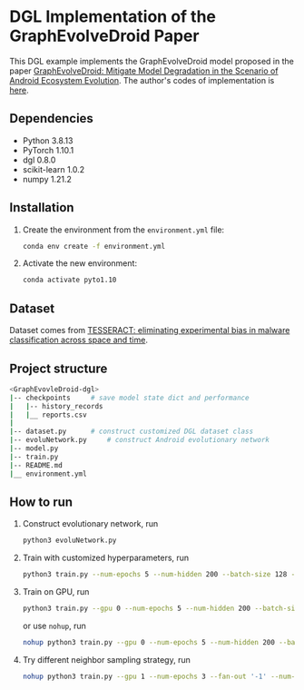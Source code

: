 # DGL Implementation of the GraphEvolveDroid Paper
This DGL example implements the GraphEvolveDroid model proposed in the paper [GraphEvolveDroid: Mitigate Model Degradation in the Scenario of Android Ecosystem Evolution](https://dl.acm.org/doi/abs/10.1145/3459637.3482118). The author's codes of implementation is [here](https://github.com/liangxun/GraphEvolveDroid).

## Dependencies
* Python 3.8.13
* PyTorch 1.10.1
* dgl 0.8.0
* scikit-learn 1.0.2
* numpy 1.21.2

## Installation
1. Create the environment from the `environment.yml` file:
    ```bash
    conda env create -f environment.yml
    ```

2. Activate the new environment:
    ```bash
    conda activate pyto1.10
    ```

## Dataset
Dataset comes from [TESSERACT: eliminating experimental bias in malware classification across space and time](https://dl.acm.org/doi/abs/10.5555/3361338.3361389).

## Project structure
```bash
<GraphEvovleDroid-dgl>
|-- checkpoints     # save model state dict and performance
|   |-- history_records
|   |__ reports.csv
|
|-- dataset.py      # construct customized DGL dataset class
|-- evoluNetwork.py     # construct Android evolutionary network
|-- model.py
|-- train.py
|-- README.md
|__ environment.yml
```

## How to run

1. Construct evolutionary network, run

   ```bash
   python3 evoluNetwork.py
   ```

2. Train with customized hyperparameters, run

   ```bash
   python3 train.py --num-epochs 5 --num-hidden 200 --batch-size 128 --detailed
   ```

3. Train on GPU, run

   ```bash
   python3 train.py --gpu 0 --num-epochs 5 --num-hidden 200 --batch-size 128 --detailed
   ```

   or use `nohup`, run

   ```bash
   nohup python3 train.py --gpu 0 --num-epochs 5 --num-hidden 200 --batch-size 128 --detailed >> nohup.out &
   ```

4. Try different neighbor sampling strategy, run

   ```bash
   nohup python3 train.py --gpu 1 --num-epochs 3 --fan-out '-1' --num-layers 2 --detailed >> nohup.out &
   ```